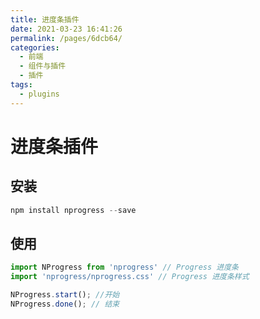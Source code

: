 ```yaml
---
title: 进度条插件
date: 2021-03-23 16:41:26
permalink: /pages/6dcb64/
categories:
  - 前端
  - 组件与插件
  - 插件
tags:
  - plugins
---
```

# 进度条插件

## 安装

```js
npm install nprogress --save
```

## 使用

```js
import NProgress from 'nprogress' // Progress 进度条
import 'nprogress/nprogress.css' // Progress 进度条样式
```

```js
NProgress.start(); //开始
NProgress.done(); // 结束
```